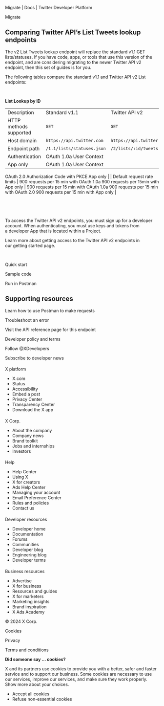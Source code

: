 



Migrate | Docs | Twitter Developer Platform 





































































































Migrate



Comparing Twitter API’s List Tweets lookup endpoints
----------------------------------------------------


The v2 List Tweets lookup endpoint will replace the standard v1.1 GET lists/statuses. If you have code, apps, or tools that use this version of the endpoint, and are considering migrating to the newer Twitter API v2 endpoint, then this set of guides is for you.


The following tables compare the standard v1.1 and Twitter API v2 List endpoints:  




 


**List Lookup by ID**




|  |  |  |
| --- | --- | --- |
| Description | Standard v1.1 | Twitter API v2 |
| HTTP methods supported | `GET` | `GET` |
| Host domain | `https://api.twitter.com` | `https://api.twitter.com` |
| Endpoint path | `/1.1/lists/statuses.json` | `/2/lists/:id/tweets` |
| Authentication | OAuth 1.0a User Context
App only | OAuth 1.0a User Context
OAuth 2.0 Authorization Code with PKCE
App only |
| Default request rate limits | 900 requests per 15 min with OAuth 1.0a
900 requests per 15min with App only | 900 requests per 15 min with OAuth 1.0a
900 requests per 15 min with OAuth 2.0
900 requests per 15 min with App only |


 






 


To access the Twitter API v2 endpoints, you must sign up for a developer account. When authenticating, you must use keys and tokens from a developer App that is located within a Project. 


Learn more about getting access to the Twitter API v2 endpoints in our getting started page.


 









Quick start


Sample code


Run in Postman

















Supporting resources
--------------------






Learn how to use Postman to make requests


Troubleshoot an error


Visit the API reference page for this endpoint

























Developer policy and terms


Follow @XDevelopers


Subscribe to developer news












#### 
 X platform


* X.com
* Status
* Accessibility
* Embed a post
* Privacy Center
* Transparency Center
* Download the X app




#### 
 X Corp.


* About the company
* Company news
* Brand toolkit
* Jobs and internships
* Investors




#### 
 Help


* Help Center
* Using X
* X for creators
* Ads Help Center
* Managing your account
* Email Preference Center
* Rules and policies
* Contact us




#### 
 Developer resources


* Developer home
* Documentation
* Forums
* Communities
* Developer blog
* Engineering blog
* Developer terms




#### 
 Business resources


* Advertise
* X for business
* Resources and guides
* X for marketers
* Marketing insights
* Brand inspiration
* X Ads Academy









 © 2024 X Corp.
 


Cookies


Privacy


Terms and conditions






















**Did someone say … cookies?**  
  


 X and its partners use cookies to provide you with a better, safer and
 faster service and to support our business. Some cookies are necessary to use
 our services, improve our services, and make sure they work properly.
 Show more about your choices.


 




* Accept all cookies
* Refuse non-essential cookies















